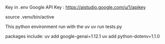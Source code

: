 
Key in .env
Google API Key : https://aistudio.google.com/u/1/apikey

source .venv/bin/active

This python environment run with the uv
uv run tests.py

packages include:
uv add google-genai=1.12.1
uv add python-dotenv=1.1.0

